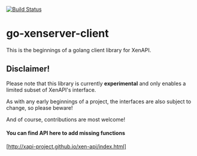 [![Build Status](https://travis-ci.org/xenserver/go-xenserver-client.svg?branch=master)](https://travis-ci.org/xenserver/go-xenserver-client)

go-xenserver-client
===================

This is the beginnings of a golang client library for XenAPI. 


Disclaimer!
-----------
Please note that this library is currently **experimental** and only
enables a limited subset of XenAPI's interface.

As with any early beginnings of a project, the interfaces are also subject to 
change, so please beware!

And of course, contributions are most welcome!



#### You can find API here to add missing functions

[http://xapi-project.github.io/xen-api/index.html]





